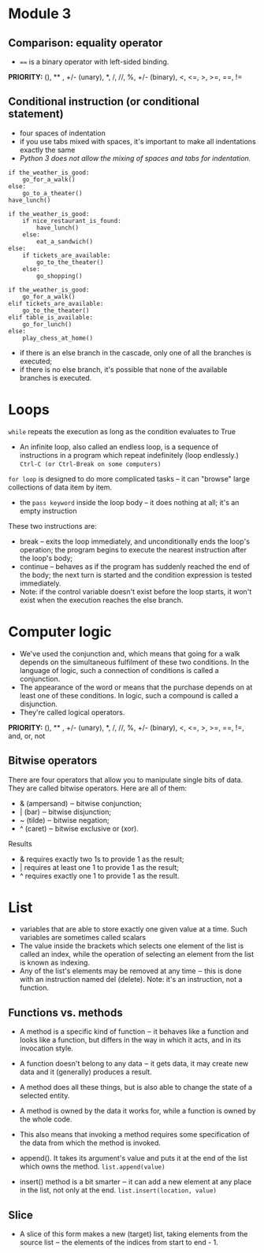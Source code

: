 # Module 3

## Comparison: equality operator

- `==` is a binary operator with left-sided binding.

**PRIORITY:** (), \*\* , +/- (unary), \*, /, //, %, +/- (binary), <, <=, >, >=, ==, !=

## Conditional instruction (or conditional statement)

- four spaces of indentation
- if you use tabs mixed with spaces, it's important to make all indentations exactly the same
- _Python 3 does not allow the mixing of spaces and tabs for indentation._

```
if the_weather_is_good:
    go_for_a_walk()
else:
    go_to_a_theater()
have_lunch()
```

```
if the_weather_is_good:
    if nice_restaurant_is_found:
        have_lunch()
    else:
        eat_a_sandwich()
else:
    if tickets_are_available:
        go_to_the_theater()
    else:
        go_shopping()
```

```
if the_weather_is_good:
    go_for_a_walk()
elif tickets_are_available:
    go_to_the_theater()
elif table_is_available:
    go_for_lunch()
else:
    play_chess_at_home()
```

- if there is an else branch in the cascade, only one of all the branches is executed;
- if there is no else branch, it's possible that none of the available branches is executed.

# Loops

`while` repeats the execution as long as the condition evaluates to True

- An infinite loop, also called an endless loop, is a sequence of instructions in a program which repeat indefinitely (loop endlessly.)
  `Ctrl-C (or Ctrl-Break on some computers)`

`for loop` is designed to do more complicated tasks – it can "browse" large collections of data item by item.

- the `pass keyword` inside the loop body – it does nothing at all; it's an empty instruction

These two instructions are:

- break – exits the loop immediately, and unconditionally ends the loop's operation; the program begins to execute the nearest instruction after the loop's body;
- continue – behaves as if the program has suddenly reached the end of the body; the next turn is started and the condition expression is tested immediately.
- Note: if the control variable doesn't exist before the loop starts, it won't exist when the execution reaches the else branch.

# Computer logic

- We've used the conjunction and, which means that going for a walk depends on the simultaneous fulfilment of these two conditions. In the language of logic, such a connection of conditions is called a conjunction.
- The appearance of the word or means that the purchase depends on at least one of these conditions. In logic, such a compound is called a disjunction.
- They're called logical operators.

**PRIORITY:** (), \*\* , +/- (unary), \*, /, //, %, +/- (binary), <, <=, >, >=, ==, !=, and, or, not

## Bitwise operators

There are four operators that allow you to manipulate single bits of data. They are called bitwise operators.
Here are all of them:

- & (ampersand) ‒ bitwise conjunction;
- | (bar) ‒ bitwise disjunction;
- ~ (tilde) ‒ bitwise negation;
- ^ (caret) ‒ bitwise exclusive or (xor).

Results

- & requires exactly two 1s to provide 1 as the result;
- | requires at least one 1 to provide 1 as the result;
- ^ requires exactly one 1 to provide 1 as the result.

# List

- variables that are able to store exactly one given value at a time. Such variables are sometimes called scalars
- The value inside the brackets which selects one element of the list is called an index, while the operation of selecting an element from the list is known as indexing.
- Any of the list's elements may be removed at any time ‒ this is done with an instruction named del (delete). Note: it's an instruction, not a function.

## Functions vs. methods

- A method is a specific kind of function ‒ it behaves like a function and looks like a function, but differs in the way in which it acts, and in its invocation style.

- A function doesn't belong to any data ‒ it gets data, it may create new data and it (generally) produces a result.

- A method does all these things, but is also able to change the state of a selected entity.

- A method is owned by the data it works for, while a function is owned by the whole code.

- This also means that invoking a method requires some specification of the data from which the method is invoked.
- append(). It takes its argument's value and puts it at the end of the list which owns the method.
  `list.append(value)`
- insert() method is a bit smarter ‒ it can add a new element at any place in the list, not only at the end.
  `list.insert(location, value)`

## Slice

- A slice of this form makes a new (target) list, taking elements from the source list ‒ the elements of the indices from start to end - 1.
